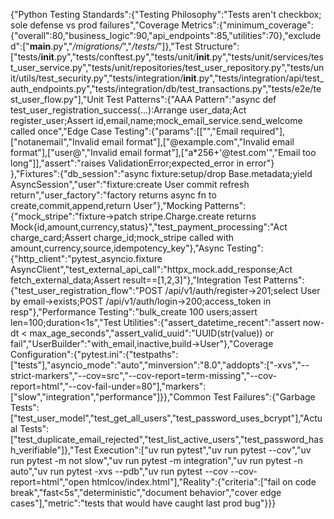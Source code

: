 {"Python Testing Standards":{"Testing Philosophy":"Tests aren't checkbox; sole defense vs prod failures","Coverage Metrics":{"minimum_coverage":{"overall":80,"business_logic":90,"api_endpoints":85,"utilities":70},"excluded":["__main__.py","*/migrations/*","*/tests/*"]},"Test Structure":["tests/__init__.py","tests/conftest.py","tests/unit/__init__.py","tests/unit/services/test_user_service.py","tests/unit/repositories/test_user_repository.py","tests/unit/utils/test_security.py","tests/integration/__init__.py","tests/integration/api/test_auth_endpoints.py","tests/integration/db/test_transactions.py","tests/e2e/test_user_flow.py"],"Unit Test Patterns":{"AAA Pattern":"async def test_user_registration_success(...):Arrange user_data;Act register_user;Assert id,email,name;mock_email_service.send_welcome called once","Edge Case Testing":{"params":[["","Email required"],["notanemail","Invalid email format"],["@example.com","Invalid email format"],["user@","Invalid email format"],["a*256+'@test.com'","Email too long"]],"assert":"raises ValidationError;expected_error in error"} },"Fixtures":{"db_session":"async fixture:setup/drop Base.metadata;yield AsyncSession","user":"fixture:create User commit refresh return","user_factory":"factory returns async fn to create,commit,append,return User"},"Mocking Patterns":{"mock_stripe":"fixture->patch stripe.Charge.create returns Mock{id,amount,currency,status}","test_payment_processing":"Act charge_card;Assert charge_id;mock_stripe called with amount,currency,source,idempotency_key"},"Async Testing":{"http_client":"pytest_asyncio.fixture AsyncClient","test_external_api_call":"httpx_mock.add_response;Act fetch_external_data;Assert result==[1,2,3]"},"Integration Test Patterns":{"test_user_registration_flow":"POST /api/v1/auth/register->201;select User by email->exists;POST /api/v1/auth/login->200;access_token in resp"},"Performance Testing":"bulk_create 100 users;assert len=100;duration<1s","Test Utilities":{"assert_datetime_recent":"assert now- dt < max_age_seconds","assert_valid_uuid":"UUID(str(value)) or fail","UserBuilder":"with_email,inactive,build->User"},"Coverage Configuration":{"pytest.ini":{"testpaths":["tests"],"asyncio_mode":"auto","minversion":"8.0","addopts":["-xvs","--strict-markers","--cov=src","--cov-report=term-missing","--cov-report=html","--cov-fail-under=80"],"markers":["slow","integration","performance"]}},"Common Test Failures":{"Garbage Tests":["test_user_model","test_get_all_users","test_password_uses_bcrypt"],"Actual Tests":["test_duplicate_email_rejected","test_list_active_users","test_password_hash_verifiable"]},"Test Execution":["uv run pytest","uv run pytest --cov","uv run pytest -m not slow","uv run pytest -m integration","uv run pytest -n auto","uv run pytest -xvs --pdb","uv run pytest --cov --cov-report=html","open htmlcov/index.html"],"Reality":{"criteria":["fail on code break","fast<5s","deterministic","document behavior","cover edge cases"],"metric":"tests that would have caught last prod bug"}}}